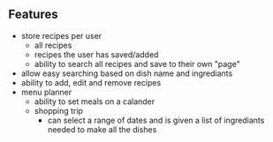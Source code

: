 
## Features

- store recipes per user
  - all recipes
  - recipes the user has saved/added
  - ability to search all recipes and save to their own "page"
- allow easy searching based on dish name and ingrediants
- ability to add, edit and remove recipes
- menu planner
  - ability to set meals on a calander
  - shopping trip
    - can select a range of dates and is given a list of ingrediants needed to make all the dishes 

